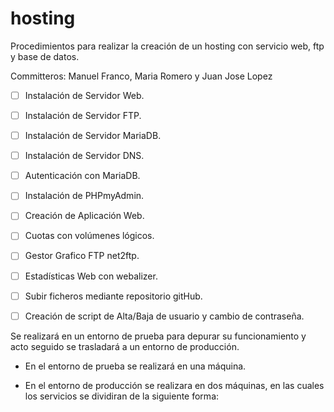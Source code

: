# hosting
Procedimientos para realizar la creación de un hosting con servicio web, ftp y base de datos.

Committeros: Manuel Franco, Maria Romero y Juan Jose Lopez

- [ ] Instalación de Servidor Web.
- [ ] Instalación de Servidor FTP.
- [ ] Instalación de Servidor MariaDB.
- [ ] Instalación de Servidor DNS.
- [ ] Autenticación con MariaDB.
- [ ] Instalación de PHPmyAdmin.
- [ ] Creación de Aplicación Web.
- [ ] Cuotas con volúmenes lógicos.
- [ ] Gestor Grafico FTP net2ftp.
- [ ] Estadísticas Web con webalizer.
- [ ] Subir ficheros mediante repositorio gitHub.
- [ ] Creación de script de Alta/Baja de usuario y cambio de contraseña.


Se realizará en un entorno de prueba para depurar su funcionamiento y acto seguido se trasladará a un entorno de producción.

- En el entorno de prueba se realizará en una máquina.

- En el entorno de producción se realizara en dos máquinas, en las cuales los servicios se dividiran de la siguiente forma:

	
